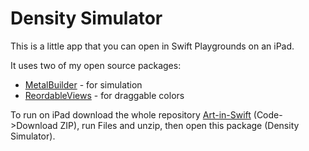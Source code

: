 # Density Simulator

This is a little app that you can open in Swift Playgrounds on an iPad.

It uses two of my open source packages:
- [MetalBuilder](https://github.com/gadirom/MetalBuilder) - for simulation
- [ReordableViews](https://github.com/gadirom/ReordableViews) - for draggable colors

To run on iPad download the whole repository [Art-in-Swift](https://github.com/gadirom/Art-in-Swift) (Code->Download ZIP), run Files and unzip, then open this package (Density Simulator).

